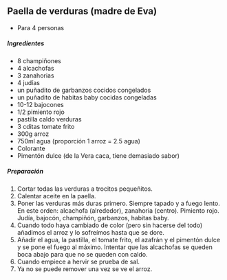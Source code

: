 ## Paella de verduras (madre de Eva)

* Para 4 personas

##### Ingredientes

* 8 champiñones
* 4 alcachofas
* 3 zanahorias
* 4 judías
* un puñadito de garbanzos cocidos congelados
* un puñadito de habitas baby cocidas congeladas
* 10-12 bajocones
* 1/2 pimiento rojo
* pastilla caldo verduras
* 3 cditas tomate frito
* 300g arroz
* 750ml agua (proporción 1 arroz = 2.5 agua)
* Colorante
* Pimentón dulce (de la Vera caca, tiene demasiado sabor)

##### Preparación

1. Cortar todas las verduras a trocitos pequeñitos.
2. Calentar aceite en la paella.
3. Poner las verduras más duras primero. Siempre tapado y a fuego lento. En este orden: alcachofa (alrededor), zanahoria (centro). Pimiento rojo. Judía, bajocón, champiñón, garbanzos, habitas baby.
4. Cuando todo haya cambiado de color (pero sin hacerse del todo) añadimos el arroz y lo sofreímos hasta que se dore.
5. Añadir el agua, la pastilla, el tomate frito, el azafrán y el pimentón dulce y se pone el fuego al máximo. Intentar que las alcachofas se queden boca abajo para que no se queden con caldo.
6. Cuando empiece a hervir se prueba de sal.
7. Ya no se puede remover una vez se ve el arroz.
